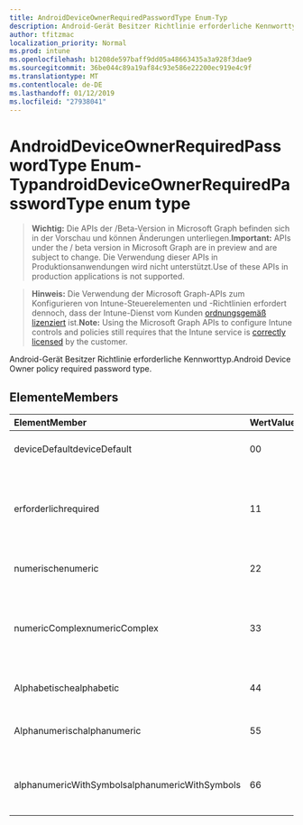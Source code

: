 ```yaml
---
title: AndroidDeviceOwnerRequiredPasswordType Enum-Typ
description: Android-Gerät Besitzer Richtlinie erforderliche Kennworttyp.
author: tfitzmac
localization_priority: Normal
ms.prod: intune
ms.openlocfilehash: b1208de597baff9dd05a48663435a3a928f3dae9
ms.sourcegitcommit: 36be044c89a19af84c93e586e22200ec919e4c9f
ms.translationtype: MT
ms.contentlocale: de-DE
ms.lasthandoff: 01/12/2019
ms.locfileid: "27938041"
---
```

# <a name="androiddeviceownerrequiredpasswordtype-enum-type"></a><span data-ttu-id="b9e1d-103">AndroidDeviceOwnerRequiredPasswordType Enum-Typ</span><span class="sxs-lookup"><span data-stu-id="b9e1d-103">androidDeviceOwnerRequiredPasswordType enum type</span></span>

> <span data-ttu-id="b9e1d-104">**Wichtig:** Die APIs der /Beta-Version in Microsoft Graph befinden sich in der Vorschau und können Änderungen unterliegen.</span><span class="sxs-lookup"><span data-stu-id="b9e1d-104">**Important:** APIs under the / beta version in Microsoft Graph are in preview and are subject to change.</span></span> <span data-ttu-id="b9e1d-105">Die Verwendung dieser APIs in Produktionsanwendungen wird nicht unterstützt.</span><span class="sxs-lookup"><span data-stu-id="b9e1d-105">Use of these APIs in production applications is not supported.</span></span>

> <span data-ttu-id="b9e1d-106">**Hinweis:** Die Verwendung der Microsoft Graph-APIs zum Konfigurieren von Intune-Steuerelementen und -Richtlinien erfordert dennoch, dass der Intune-Dienst vom Kunden [ordnungsgemäß lizenziert](https://go.microsoft.com/fwlink/?linkid=839381) ist.</span><span class="sxs-lookup"><span data-stu-id="b9e1d-106">**Note:** Using the Microsoft Graph APIs to configure Intune controls and policies still requires that the Intune service is [correctly licensed](https://go.microsoft.com/fwlink/?linkid=839381) by the customer.</span></span>

<span data-ttu-id="b9e1d-107">Android-Gerät Besitzer Richtlinie erforderliche Kennworttyp.</span><span class="sxs-lookup"><span data-stu-id="b9e1d-107">Android Device Owner policy required password type.</span></span>
## <a name="members"></a><span data-ttu-id="b9e1d-108">Elemente</span><span class="sxs-lookup"><span data-stu-id="b9e1d-108">Members</span></span>
|<span data-ttu-id="b9e1d-109">Element</span><span class="sxs-lookup"><span data-stu-id="b9e1d-109">Member</span></span>|<span data-ttu-id="b9e1d-110">Wert</span><span class="sxs-lookup"><span data-stu-id="b9e1d-110">Value</span></span>|<span data-ttu-id="b9e1d-111">Beschreibung</span><span class="sxs-lookup"><span data-stu-id="b9e1d-111">Description</span></span>|
|:---|:---|:---|
|<span data-ttu-id="b9e1d-112">deviceDefault</span><span class="sxs-lookup"><span data-stu-id="b9e1d-112">deviceDefault</span></span>|<span data-ttu-id="b9e1d-113">0</span><span class="sxs-lookup"><span data-stu-id="b9e1d-113">0</span></span>|<span data-ttu-id="b9e1d-114">Gerät Standardwert, keine beabsichtigt.</span><span class="sxs-lookup"><span data-stu-id="b9e1d-114">Device default value, no intent.</span></span>|
|<span data-ttu-id="b9e1d-115">erforderlich</span><span class="sxs-lookup"><span data-stu-id="b9e1d-115">required</span></span>|<span data-ttu-id="b9e1d-116">1</span><span class="sxs-lookup"><span data-stu-id="b9e1d-116">1</span></span>|<span data-ttu-id="b9e1d-117">Es muss ein Kennwort festlegen, jedoch ohne Einschränkungen auf Typ.</span><span class="sxs-lookup"><span data-stu-id="b9e1d-117">There must be a password set, but there are no restrictions on type.</span></span>|
|<span data-ttu-id="b9e1d-118">numerische</span><span class="sxs-lookup"><span data-stu-id="b9e1d-118">numeric</span></span>|<span data-ttu-id="b9e1d-119">2</span><span class="sxs-lookup"><span data-stu-id="b9e1d-119">2</span></span>|<span data-ttu-id="b9e1d-120">AT mindestens numerische.</span><span class="sxs-lookup"><span data-stu-id="b9e1d-120">At least numeric.</span></span>|
|<span data-ttu-id="b9e1d-121">numericComplex</span><span class="sxs-lookup"><span data-stu-id="b9e1d-121">numericComplex</span></span>|<span data-ttu-id="b9e1d-122">3</span><span class="sxs-lookup"><span data-stu-id="b9e1d-122">3</span></span>|<span data-ttu-id="b9e1d-123">AT mindestens numerische mit keine wiederholten oder eine geordneten Sequenzen.</span><span class="sxs-lookup"><span data-stu-id="b9e1d-123">At least numeric with no repeating or ordered sequences.</span></span>|
|<span data-ttu-id="b9e1d-124">Alphabetische</span><span class="sxs-lookup"><span data-stu-id="b9e1d-124">alphabetic</span></span>|<span data-ttu-id="b9e1d-125">4</span><span class="sxs-lookup"><span data-stu-id="b9e1d-125">4</span></span>|<span data-ttu-id="b9e1d-126">Mindestens alphabetische Kennwort.</span><span class="sxs-lookup"><span data-stu-id="b9e1d-126">At least alphabetic password.</span></span>|
|<span data-ttu-id="b9e1d-127">Alphanumerisch</span><span class="sxs-lookup"><span data-stu-id="b9e1d-127">alphanumeric</span></span>|<span data-ttu-id="b9e1d-128">5</span><span class="sxs-lookup"><span data-stu-id="b9e1d-128">5</span></span>|<span data-ttu-id="b9e1d-129">Mindestens Alphanumerisches Kennwort</span><span class="sxs-lookup"><span data-stu-id="b9e1d-129">At least alphanumeric password</span></span>|
|<span data-ttu-id="b9e1d-130">alphanumericWithSymbols</span><span class="sxs-lookup"><span data-stu-id="b9e1d-130">alphanumericWithSymbols</span></span>|<span data-ttu-id="b9e1d-131">6</span><span class="sxs-lookup"><span data-stu-id="b9e1d-131">6</span></span>|<span data-ttu-id="b9e1d-132">Mindestens alphanumerische durch Geviertstrich.</span><span class="sxs-lookup"><span data-stu-id="b9e1d-132">At least alphanumeric with symbols.</span></span>|





